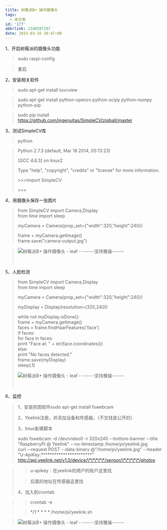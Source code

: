 ```yaml
---
title: 树莓派B+ 操作摄像头
tags:
  - 未分类
id: '177'
abbrlink: 2348587197
date: 2015-03-16 10:47:00
---
```


1、开启树莓派的摄像头功能

> sudo raspi-config

> 重启

2、安装相关软件

> sudo apt-get install luvcview

> sudo apt-get install python-opencv python-scipy python-numpy python-pip

> sudo pip install https://github.com/ingenuitas/SimpleCV/zipball/master

>   

3、测试SimpleCV库

> python

> Python 2.7.3 (default, Mar 18 2014, 05:13:23)
> 
> \[GCC 4.6.3\] on linux2
> 
> Type "help", "copyright", "credits" or "license" for more information.
> 
> \>>>import SimpleCV
> 
> \>>>

  

4、用摄像头保存一张图片

> from SimpleCV import Camera,Display  
> from time import sleep  
>   
> myCamera = Camera(prop\_set={"width":320,"height":240})  
>   
> frame = myCamera.getImage()  
> frame.save("camera-output.jpg")
> 
>   
> 
>   

> ![树莓派B+ 操作摄像头 - leaf - ------坚持雅操------](http://img2.ph.126.net/M95LVRZPOdHpdmovl9kuyg==/6608866426911394034.jpg "树莓派B+ 操作摄像头 - leaf - ------坚持雅操------")
> 
>  

5、人脸检测

> from SimpleCV import Camera,Display  
> from time import sleep  
>   
> myCamera = Camera(prop\_set={"width":320,"height":240})  
>   
> myDisplay = Display(resolution=(320,240))  
>   
> while not myDisplay.isDone():  
> frame = myCamera.getImage()  
> faces = frame.findHaarFeatures('face')  
> if faces:  
> for face in faces:  
> print "Face at: " + str(face.coordinates())  
> else:  
> print "No faces detected."  
> frame.save(myDisplay)  
> sleep(.1)  
>   
> 
> ![树莓派B+ 操作摄像头 - leaf - ------坚持雅操------](http://img2.ph.126.net/IaHfSsP6KyeRAZZHRoJBSw==/2453335897027967291.png "树莓派B+ 操作摄像头 - leaf - ------坚持雅操------")
> 
>  

6、监控

> 1、安装抓图软件sudo apt-get install fswebcam
> 
> 2、Yeelink注册，并添加设备和传感器。（不交钱是公开的）
> 
> 3、linux新建脚本
> 
> sudo fswebcam -d /dev/video0 -r 320x240 --bottom-banner --title "RaspberryPi @ Yeelink" --no-timestamp /home/pi/yeelink.jpg  
> curl --request POST --data-binary @"/home/pi/yeelink.jpg" --header "U-ApiKey:\*\*\*\*\*\*\*\*\*\*\*\*\*\*\*\*\*\*\*\*\*\*\*" http://api.yeelink.net/v1.0/device/\*\*\*\*\*/sensor/\*\*\*\*\*/photos  
>   

> > u-apikey：在yeelink的用户的账户这里找
> 
> > 后面的地址在传感器这里找
> 
>   
> 
> 4、加入到crontab

> > crontab -e

> > \*/1 \* \* \* \* /home/pi/yeelink.sh
> 
>   

> ![树莓派B+ 操作摄像头 - leaf - ------坚持雅操------](http://img0.ph.126.net/x3SH3AJYpeb967AyqmO8Mw==/3363063021841550211.png "树莓派B+ 操作摄像头 - leaf - ------坚持雅操------")
> 
>